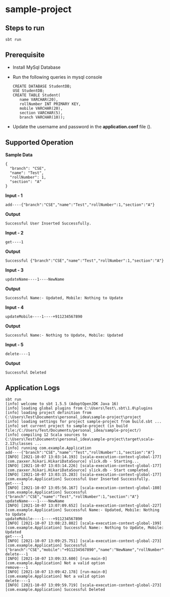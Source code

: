 # sample-project

## Steps to run

    sbt run

## Prerequisite

 - Install MySql Database
 - Run the following queries in mysql console

       CREATE DATABASE StudentDB;
       USE StudentDB;
       CREATE TABLE Student(
    	  name VARCHAR(20),
          rollNumber INT PRIMARY KEY,
          mobile VARCHAR(20),
          section VARCHAR(5),
          branch VARCHAR(10));

 - Update the username and password in the **application.conf** file ().

## Supported Operation

**Sample Data**

    {
      "branch": "CSE",
      "name": "Test",
      "rollNumber": 1,
      "section": "A"
    }

**Input - 1**

    add----{"branch":"CSE","name":"Test","rollNumber":1,"section":"A"}

**Output**

    Successful User Inserted Successfully.

**Input - 2**

    get----1

**Output**

    Successful {"branch":"CSE","name":"Test","rollNumber":1,"section":"A"}

**Input - 3**

    updateName----1----NewName

**Output**

    Successful Name:- Updated, Mobile: Nothing to Update

**Input - 4**

    updateMobile----1----+911234567890

**Output**

    Successful Name:- Nothing to Update, Mobile: Updated

**Input - 5**

    delete----1

**Output**

    Successful Deleted

## Application Logs

    sbt run
    [info] welcome to sbt 1.5.5 (AdoptOpenJDK Java 16)
    [info] loading global plugins from C:\Users\Test\.sbt\1.0\plugins
    [info] loading project definition from C:\Users\Test\Documents\personal_idea\sample-project\project
    [info] loading settings for project sample-project from build.sbt ...
    [info] set current project to sample-project (in build file:/C:/Users/Test/Documents/personal_idea/sample-project/)
    [info] compiling 12 Scala sources to C:\Users\Test\Documents\personal_idea\sample-project\target\scala-2.13\classes ...
    [info] running com.example.Application
    add----{"branch":"CSE","name":"Test","rollNumber":1,"section":"A"}
    [INFO] [2021-10-07 13:03:14.193] [scala-execution-context-global-177] [com.zaxxer.hikari.HikariDataSource] slick.db - Starting...
    [INFO] [2021-10-07 13:03:14.226] [scala-execution-context-global-177] [com.zaxxer.hikari.HikariDataSource] slick.db - Start completed.
    [INFO] [2021-10-07 13:03:15.283] [scala-execution-context-global-177] [com.example.Application] Successful User Inserted Successfully.
    get----1
    [INFO] [2021-10-07 13:05:56.167] [scala-execution-context-global-180] [com.example.Application] Successful {"branch":"CSE","name":"Test","rollNumber":1,"section":"A"}
    updateName----1----NewName
    [INFO] [2021-10-07 13:07:09.652] [scala-execution-context-global-227] [com.example.Application] Successful Name:- Updated, Mobile: Nothing to Update
    updateMobile----1----+911234567890
    [INFO] [2021-10-07 13:08:23.802] [scala-execution-context-global-199] [com.example.Application] Successful Name:- Nothing to Update, Mobile: Updated
    get----1
    [INFO] [2021-10-07 13:09:25.751] [scala-execution-context-global-273] [com.example.Application] Successful {"branch":"CSE","mobile":"+911234567890","name":"NewName","rollNumber":1,"section":"A"}
    delete---1
    [INFO] [2021-10-07 13:09:33.600] [run-main-0] [com.example.Application] Not a valid option
    remove---1
    [INFO] [2021-10-07 13:09:42.178] [run-main-0] [com.example.Application] Not a valid option
    delete----1
    [INFO] [2021-10-07 13:09:59.719] [scala-execution-context-global-273] [com.example.Application] Successful Deleted

